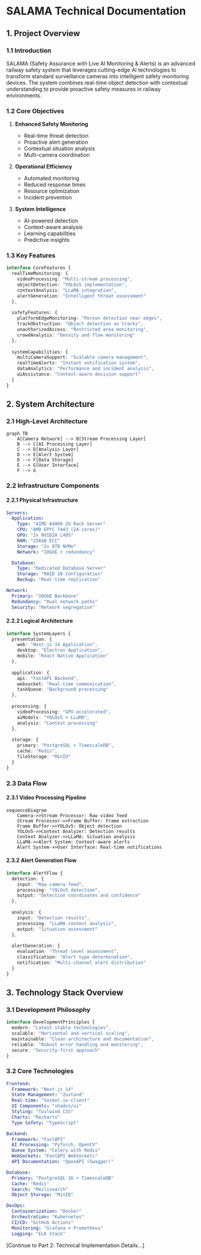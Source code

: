 # SALAMA Technical Documentation

## 1. Project Overview

### 1.1 Introduction
SALAMA (Safety Assurance with Live AI Monitoring & Alerts) is an advanced railway safety system that leverages cutting-edge AI technologies to transform standard surveillance cameras into intelligent safety monitoring devices. The system combines real-time object detection with contextual understanding to provide proactive safety measures in railway environments.

### 1.2 Core Objectives
1. **Enhanced Safety Monitoring**
   - Real-time threat detection
   - Proactive alert generation
   - Contextual situation analysis
   - Multi-camera coordination

2. **Operational Efficiency**
   - Automated monitoring
   - Reduced response times
   - Resource optimization
   - Incident prevention

3. **System Intelligence**
   - AI-powered detection
   - Context-aware analysis
   - Learning capabilities
   - Predictive insights

### 1.3 Key Features
```typescript
interface CoreFeatures {
  realTimeMonitoring: {
    videoProcessing: "Multi-stream processing",
    objectDetection: "YOLOv5 implementation",
    contextAnalysis: "LLaMA integration",
    alertGeneration: "Intelligent threat assessment"
  },
  
  safetyFeatures: {
    platformEdgeMonitoring: "Person detection near edges",
    trackObstruction: "Object detection on tracks",
    unauthorizedAccess: "Restricted area monitoring",
    crowdAnalysis: "Density and flow monitoring"
  },
  
  systemCapabilities: {
    multiCameraSupport: "Scalable camera management",
    realTimeAlerts: "Instant notification system",
    dataAnalytics: "Performance and incident analysis",
    aiAssistance: "Context-aware decision support"
  }
}
```

## 2. System Architecture

### 2.1 High-Level Architecture
```mermaid
graph TB
    A[Camera Network] --> B[Stream Processing Layer]
    B --> C[AI Processing Layer]
    C --> D[Analysis Layer]
    D --> E[Alert System]
    D --> F[Data Storage]
    E --> G[User Interface]
    F --> G
```

### 2.2 Infrastructure Components

#### 2.2.1 Physical Infrastructure
```yaml
Servers:
  Application:
    Type: "AIME A4000 2U Rack Server"
    CPU: "AMD EPYC 7443 (24 cores)"
    GPU: "2x NVIDIA L40S"
    RAM: "256GB ECC"
    Storage: "2x 8TB NVMe"
    Network: "10GbE + redundancy"

  Database:
    Type: "Dedicated Database Server"
    Storage: "RAID 10 Configuration"
    Backup: "Real-time replication"

Network:
  Primary: "10GbE Backbone"
  Redundancy: "Dual network paths"
  Security: "Network segregation"
```

#### 2.2.2 Logical Architecture
```typescript
interface SystemLayers {
  presentation: {
    web: "Next.js 14 Application",
    desktop: "Electron Application",
    mobile: "React Native Application"
  },
  
  application: {
    api: "FastAPI Backend",
    websocket: "Real-time communication",
    taskQueue: "Background processing"
  },
  
  processing: {
    videoProcessing: "GPU-accelerated",
    aiModels: "YOLOv5 + LLaMA",
    analysis: "Context processing"
  },
  
  storage: {
    primary: "PostgreSQL + TimescaleDB",
    cache: "Redis",
    fileStorage: "MinIO"
  }
}
```

### 2.3 Data Flow

#### 2.3.1 Video Processing Pipeline
```mermaid
sequenceDiagram
    Camera->>Stream Processor: Raw video feed
    Stream Processor->>Frame Buffer: Frame extraction
    Frame Buffer->>YOLOv5: Object detection
    YOLOv5->>Context Analyzer: Detection results
    Context Analyzer->>LLaMA: Situation analysis
    LLaMA->>Alert System: Context-aware alerts
    Alert System->>User Interface: Real-time notifications
```

#### 2.3.2 Alert Generation Flow
```typescript
interface AlertFlow {
  detection: {
    input: "Raw camera feed",
    processing: "YOLOv5 detection",
    output: "Detection coordinates and confidence"
  },
  
  analysis: {
    input: "Detection results",
    processing: "LLaMA context analysis",
    output: "Situation assessment"
  },
  
  alertGeneration: {
    evaluation: "Threat level assessment",
    classification: "Alert type determination",
    notification: "Multi-channel alert distribution"
  }
}
```

## 3. Technology Stack Overview

### 3.1 Development Philosophy
```typescript
interface DevelopmentPrinciples {
  modern: "Latest stable technologies",
  scalable: "Horizontal and vertical scaling",
  maintainable: "Clean architecture and documentation",
  reliable: "Robust error handling and monitoring",
  secure: "Security-first approach"
}
```

### 3.2 Core Technologies
```yaml
Frontend:
  Framework: "Next.js 14"
  State Management: "Zustand"
  Real-time: "Socket.io-client"
  UI Components: "shadcn/ui"
  Styling: "Tailwind CSS"
  Charts: "Recharts"
  Type Safety: "TypeScript"

Backend:
  Framework: "FastAPI"
  AI Processing: "PyTorch, OpenCV"
  Queue System: "Celery with Redis"
  WebSockets: "FastAPI WebSockets"
  API Documentation: "OpenAPI (Swagger)"

Database:
  Primary: "PostgreSQL 16 + TimescaleDB"
  Cache: "Redis"
  Search: "Meilisearch"
  Object Storage: "MinIO"

DevOps:
  Containerization: "Docker"
  Orchestration: "Kubernetes"
  CI/CD: "GitHub Actions"
  Monitoring: "Grafana + Prometheus"
  Logging: "ELK Stack"
```

[Continue to Part 2: Technical Implementation Details...]